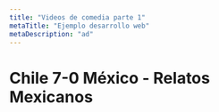 ```yaml
---
title: "Videos de comedia parte 1"
metaTitle: "Ejemplo desarrollo web"
metaDescription: "ad"
---
```


# Chile 7-0 México - Relatos Mexicanos
<YouTube youTubeId="jQTIp3j9CAk" />
